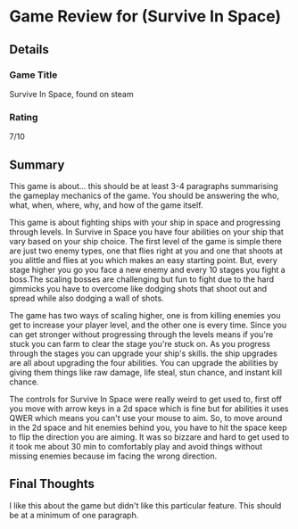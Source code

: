 # Game Review for (Survive In Space)

## Details

### Game Title
Survive In Space, found on steam

### Rating
7/10 

## Summary
This game is about... this should be at least 3-4 paragraphs summarising the gameplay mechanics of the game. You should be answering the who, what, when, where, why, and how of the game itself.
 
 This game is about fighting ships with your ship in space and progressing through levels. In Survive in Space you have four abilities on your ship that vary based on your ship choice. The first level of the game is simple there are just two enemy types, one that flies right at you and one that shoots at you alittle and flies at you which makes an easy starting point. But, every stage higher you go you face a new enemy and every 10 stages you fight a boss.The scaling bosses are challenging but fun to fight due to the hard gimmicks you have to overcome like dodging shots that shoot out and spread while also dodging a wall of shots.
  
  The game has two ways of scaling higher, one is from killing enemies you get to increase your player level, and the other one is every time. Since you can get stronger without progressing through the levels means if you're stuck you can farm to clear the stage you're stuck on. As you progress through the stages you can upgrade your ship's skills. the ship upgrades are all about upgrading the four abilities. You can upgrade the abilities by giving them things like raw damage, life steal, stun chance, and instant kill chance.
   
  The controls for Survive In Space were really weird to get used to, first off you move with arrow keys in a 2d space which is fine but for abilities it uses QWER which means you can't use your mouse to aim. So, to move around in the 2d space and hit enemies behind you, you have to hit the space keep to flip the direction you are aiming. It was so bizzare and hard to get used to it took me about 30 min to comfortably play and avoid things without missing enemies because im facing the wrong direction.     

## Final Thoughts
I like this about the game but didn't like this particular feature. This should be at a minimum of one paragraph.
 
 
